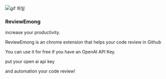 ![gif 파일](https://velog.velcdn.com/images/lacomaco/post/3491db8e-2a4e-4cfd-9deb-be2a26a5775e/image.gif)

### ReviewEmong

increase your productivity.

ReviewEmong is an chrome extension that helps your code review in Github

You can use it for free if you have an OpenAI API Key.

put your open ai api key

and automation your code review!
